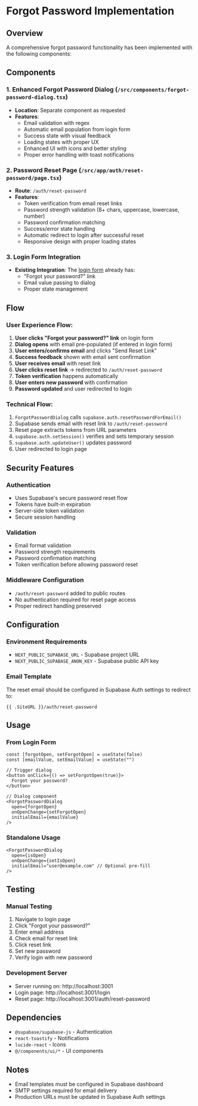 # Forgot Password Implementation

## Overview
A comprehensive forgot password functionality has been implemented with the following components:

## Components

### 1. Enhanced Forgot Password Dialog (`/src/components/forgot-password-dialog.tsx`)
- **Location**: Separate component as requested
- **Features**:
  - Email validation with regex
  - Automatic email population from login form
  - Success state with visual feedback
  - Loading states with proper UX
  - Enhanced UI with icons and better styling
  - Proper error handling with toast notifications

### 2. Password Reset Page (`/src/app/auth/reset-password/page.tsx`)
- **Route**: `/auth/reset-password`
- **Features**:
  - Token verification from email reset links
  - Password strength validation (8+ chars, uppercase, lowercase, number)
  - Password confirmation matching
  - Success/error state handling
  - Automatic redirect to login after successful reset
  - Responsive design with proper loading states

### 3. Login Form Integration
- **Existing Integration**: The [login form](file:///Users/rahuljain/hyrePro-Repo/admin-hyrepro/src/components/login-form.tsx) already has:
  - "Forgot your password?" link
  - Email value passing to dialog
  - Proper state management

## Flow

### User Experience Flow:
1. **User clicks "Forgot your password?" link** on login form
2. **Dialog opens** with email pre-populated (if entered in login form)
3. **User enters/confirms email** and clicks "Send Reset Link"
4. **Success feedback** shown with email sent confirmation
5. **User receives email** with reset link
6. **User clicks reset link** → redirected to `/auth/reset-password`
7. **Token verification** happens automatically
8. **User enters new password** with confirmation
9. **Password updated** and user redirected to login

### Technical Flow:
1. `ForgotPasswordDialog` calls `supabase.auth.resetPasswordForEmail()`
2. Supabase sends email with reset link to `/auth/reset-password`
3. Reset page extracts tokens from URL parameters
4. `supabase.auth.setSession()` verifies and sets temporary session
5. `supabase.auth.updateUser()` updates password
6. User redirected to login page

## Security Features

### Authentication
- Uses Supabase's secure password reset flow
- Tokens have built-in expiration
- Server-side token validation
- Secure session handling

### Validation
- Email format validation
- Password strength requirements
- Password confirmation matching
- Token verification before allowing password reset

### Middleware Configuration
- `/auth/reset-password` added to public routes
- No authentication required for reset page access
- Proper redirect handling preserved

## Configuration

### Environment Requirements
- `NEXT_PUBLIC_SUPABASE_URL` - Supabase project URL
- `NEXT_PUBLIC_SUPABASE_ANON_KEY` - Supabase public API key

### Email Template
The reset email should be configured in Supabase Auth settings to redirect to:
```
{{ .SiteURL }}/auth/reset-password
```

## Usage

### From Login Form
```tsx
const [forgotOpen, setForgotOpen] = useState(false)
const [emailValue, setEmailValue] = useState("")

// Trigger dialog
<button onClick={() => setForgotOpen(true)}>
  Forgot your password?
</button>

// Dialog component
<ForgotPasswordDialog 
  open={forgotOpen} 
  onOpenChange={setForgotOpen} 
  initialEmail={emailValue} 
/>
```

### Standalone Usage
```tsx
<ForgotPasswordDialog 
  open={isOpen} 
  onOpenChange={setIsOpen} 
  initialEmail="user@example.com" // Optional pre-fill
/>
```

## Testing

### Manual Testing
1. Navigate to login page
2. Click "Forgot your password?"
3. Enter email address
4. Check email for reset link
5. Click reset link
6. Set new password
7. Verify login with new password

### Development Server
- Server running on: http://localhost:3001
- Login page: http://localhost:3001/login
- Reset page: http://localhost:3001/auth/reset-password

## Dependencies
- `@supabase/supabase-js` - Authentication
- `react-toastify` - Notifications
- `lucide-react` - Icons
- `@/components/ui/*` - UI components

## Notes
- Email templates must be configured in Supabase dashboard
- SMTP settings required for email delivery
- Production URLs must be updated in Supabase Auth settings